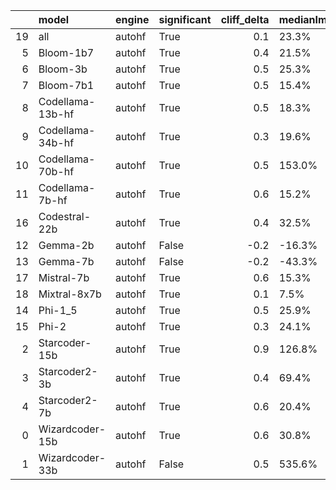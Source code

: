 |    | model            | engine   | significant   |   cliff_delta | medianImpr   | meanImpr   |
|---:|:-----------------|:---------|:--------------|--------------:|:-------------|:-----------|
| 19 | all              | autohf   | True          |           0.1 | 23.3%        | 47.0%      |
|  5 | Bloom-1b7        | autohf   | True          |           0.4 | 21.5%        | 19.0%      |
|  6 | Bloom-3b         | autohf   | True          |           0.5 | 25.3%        | 23.6%      |
|  7 | Bloom-7b1        | autohf   | True          |           0.5 | 15.4%        | 14.3%      |
|  8 | Codellama-13b-hf | autohf   | True          |           0.5 | 18.3%        | 28.7%      |
|  9 | Codellama-34b-hf | autohf   | True          |           0.3 | 19.6%        | 62.0%      |
| 10 | Codellama-70b-hf | autohf   | True          |           0.5 | 153.0%       | 276.0%     |
| 11 | Codellama-7b-hf  | autohf   | True          |           0.6 | 15.2%        | 14.3%      |
| 16 | Codestral-22b    | autohf   | True          |           0.4 | 32.5%        | 49.4%      |
| 12 | Gemma-2b         | autohf   | False         |          -0.2 | -16.3%       | 1.9%       |
| 13 | Gemma-7b         | autohf   | False         |          -0.2 | -43.3%       | 4.6%       |
| 17 | Mistral-7b       | autohf   | True          |           0.6 | 15.3%        | 15.9%      |
| 18 | Mixtral-8x7b     | autohf   | True          |           0.1 | 7.5%         | 36.8%      |
| 14 | Phi-1_5          | autohf   | True          |           0.5 | 25.9%        | 25.1%      |
| 15 | Phi-2            | autohf   | True          |           0.3 | 24.1%        | 21.8%      |
|  2 | Starcoder-15b    | autohf   | True          |           0.9 | 126.8%       | 180.8%     |
|  3 | Starcoder2-3b    | autohf   | True          |           0.4 | 69.4%        | 70.0%      |
|  4 | Starcoder2-7b    | autohf   | True          |           0.6 | 20.4%        | 21.9%      |
|  0 | Wizardcoder-15b  | autohf   | True          |           0.6 | 30.8%        | 32.6%      |
|  1 | Wizardcoder-33b  | autohf   | False         |           0.5 | 535.6%       | 535.6%     |